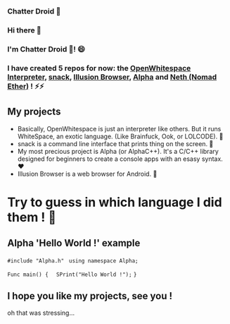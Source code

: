 ### Chatter Droid 🤖

### Hi there 👋
### I'm Chatter Droid 🤖! 😄 
### I have created 5 repos for now: the [OpenWhitespace Interpreter](https://github.com/chatter-droid/openwhitespace), [snack](https://github.com/chatter-droid/snack), [Illusion Browser](https://github.com/chatter-droid/illusion-browser), [Alpha](https://github.com/chatter-droid/Alpha) and [Neth (Nomad Ether)](https://github.com/chatter-droid/neth-client) ! ⚡⚡

## My projects

- Basically, OpenWhitespace is just an interpreter like others. But it runs WhiteSpace, an exotic language. (Like Brainfuck, Ook, or LOLCODE). 🔭
- snack is a command line interface that prints thing on the screen. 💬
- My most precious project is Alpha (or AlphaC++). It's a C/C++ library designed for beginners to create a console apps with an esasy syntax.❤️
- Illusion Browser is a web browser for Android. 👯
# Try to guess in which language I did them ! 🤔

## Alpha 'Hello World !' example
`#include "Alpha.h" `
`using namespace Alpha;  `

`Func main() { `
`  SPrint("Hello World !"); `
`}`
## I hope you like my projects, see you !

oh that was stressing...
